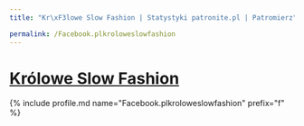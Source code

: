 ```yaml
---
title: "Kr\xF3lowe Slow Fashion | Statystyki patronite.pl | Patromierz"

permalink: /Facebook.plkroloweslowfashion
---
```


# [Królowe Slow Fashion](https://patronite.pl/Facebook.plkroloweslowfashion)

{% include profile.md name="Facebook.plkroloweslowfashion" prefix="f" %}
